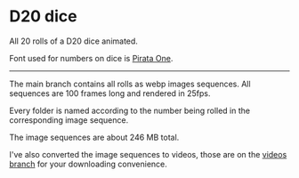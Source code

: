 # D20 dice

All 20 rolls of a D20 dice animated.

Font used for numbers on dice is [Pirata One](https://fonts.google.com/specimen/Pirata+One).

---

The main branch contains all rolls as webp images sequences. All sequences are 100 frames long and rendered in 25fps. 

Every folder is named according to the number being rolled in the corresponding image sequence.

The image sequences are about 246 MB total.

I've also converted the image sequences to videos, those are on the [videos branch](https://github.com/brilliantdrink/sakura-20d-dice/tree/videos/) for your downloading convenience.
